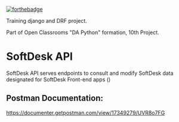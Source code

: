 [![forthebadge](https://forthebadge.com/images/badges/made-with-python.svg)](https://forthebadge.com)

Training django and DRF project.

Part of Open Classrooms "DA Python" formation, 10th Project.

# SoftDesk API

SoftDesk API serves endpoints to consult and modify SoftDesk data designated for SoftDesk Front-end apps ()

## Postman Documentation:

https://documenter.getpostman.com/view/17349279/UVR8o7FG